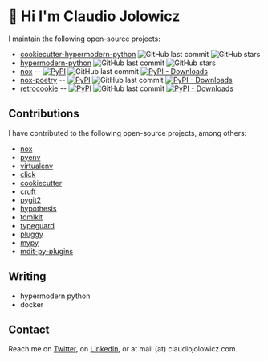# 👋 Hi I'm Claudio Jolowicz

I maintain the following open-source projects:

- [cookiecutter-hypermodern-python](https://github.com/cjolowicz/cookiecutter-hypermodern-python)
  ![GitHub last commit](https://img.shields.io/github/last-commit/cjolowicz/cookiecutter-hypermodern-python?logo=python&style=flat-square)
  ![GitHub stars](https://img.shields.io/github/stars/cjolowicz/cookiecutter-hypermodern-python?style=social&style=flat-square)
- [hypermodern-python](https://github.com/cjolowicz/hypermodern-python)
  ![GitHub last commit](https://img.shields.io/github/last-commit/cjolowicz/hypermodern-python?logo=python&style=flat-square)
  ![GitHub stars](https://img.shields.io/github/stars/cjolowicz/hypermodern-python?style=social&style=flat-square)
- [nox](https://github.com/theacodes/nox) --
  [![PyPI](https://img.shields.io/pypi/v/nox?style=flat-square)](https://pypi.org/project/nox)
  ![GitHub last commit](https://img.shields.io/github/last-commit/theacodes/nox?logo=python&style=flat-square)
  [![PyPI - Downloads](https://img.shields.io/pypi/dm/nox?style=flat-square)](https://pypistats.org/packages/nox)
- [nox-poetry](https://github.com/cjolowicz/nox-poetry) --
  [![PyPI](https://img.shields.io/pypi/v/nox-poetry?style=flat-square)](https://pypi.org/project/nox-poetry)
  ![GitHub last commit](https://img.shields.io/github/last-commit/cjolowicz/nox-poetry?logo=python&style=flat-square)
  [![PyPI - Downloads](https://img.shields.io/pypi/dm/nox-poetry?style=flat-square)](https://pypistats.org/packages/nox-poetry)
- [retrocookie](https://github.com/cjolowicz/retrocookie) --
  [![PyPI](https://img.shields.io/pypi/v/retrocookie?style=flat-square)](https://pypi.org/project/retrocookie)
  ![GitHub last commit](https://img.shields.io/github/last-commit/cjolowicz/retrocookie?logo=python&style=flat-square)
  [![PyPI - Downloads](https://img.shields.io/pypi/dm/retrocookie?style=flat-square)](https://pypistats.org/packages/retrocookie)

## Contributions

I have contributed to the following open-source projects, among others:

- [nox](https://github.com/theacodes/nox/commits?author=cjolowicz)
- [pyenv](https://github.com/pyenv/pyenv/commits?author=cjolowicz)
- [virtualenv](https://github.com/pypa/virtualenv/commits?author=cjolowicz)
- [click](https://github.com/pallets/click/pull/1582/commits/b38cb0e2b1372c933ea42975632ee5792cef08cf)
- [cookiecutter](https://github.com/cookiecutter/cookiecutter/commits?author=cjolowicz)
- [cruft](https://github.com/cruft/cruft/commits?author=cjolowicz)
- [pygit2](https://github.com/libgit2/pygit2/commits?author=cjolowicz)
- [hypothesis](https://github.com/HypothesisWorks/hypothesis/commits?author=cjolowicz)
- [tomlkit](https://github.com/sdispater/tomlkit/commits?author=cjolowicz)
- [typeguard](https://github.com/agronholm/typeguard/commits?author=cjolowicz)
- [pluggy](https://github.com/pytest-dev/pluggy/commits?author=cjolowicz)
- [mypy](https://github.com/python/mypy/commits?author=cjolowicz)
- [mdit-py-plugins](https://github.com/executablebooks/mdit-py-plugins/commits?author=cjolowicz)

## Writing

- hypermodern python
- docker

## Contact

Reach me on [Twitter], on [LinkedIn], or at mail (at) claudiojolowicz.com.

[Twitter]: https://twitter.com/cjolowicz
[LinkedIn]: https://linkedin.com/in/cjolowicz
